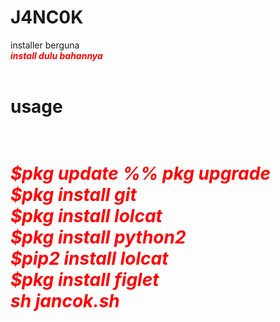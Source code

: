 # J4NC0K
installer berguna<br>
<i><font color="red"><b>install dulu bahannya</b></i></font><br>
<br>
<h1>usage<h1><br>
<i><font color="red">$pkg update %% pkg upgrade <br> $pkg install git <br> $pkg install lolcat <br> $pkg install python2 <br> $pip2 install lolcat <br> $pkg install figlet <br> sh jancok.sh </i></font>
  
